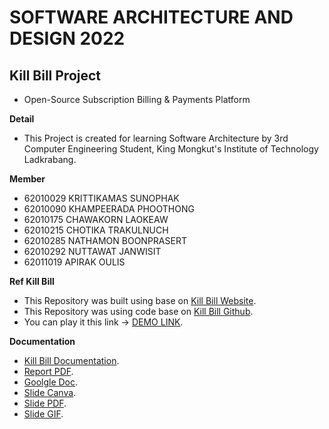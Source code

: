 # SOFTWARE ARCHITECTURE AND DESIGN 2022 

## Kill Bill Project
- Open-Source Subscription Billing & Payments Platform

**Detail**
- This Project is created for learning Software Architecture by 3rd Computer Engineering Student, King Mongkut's Institute of Technology Ladkrabang. 

**Member**
- 62010029 KRITTIKAMAS  SUNOPHAK
- 62010090 KHAMPEERADA  PHOOTHONG
- 62010175 CHAWAKORN    LAOKEAW
- 62010215 CHOTIKA      TRAKULNUCH
- 62010285 NATHAMON     BOONPRASERT
- 62010292 NUTTAWAT     JANWISIT  
- 62011019 APIRAK       OULIS


**Ref Kill Bill**
- This Repository was built using base on [Kill Bill Website](https://docs.killbill.io/).
- This Repository was using code base on [Kill Bill Github](https://github.com/killbill/killbill).
- You can play it this link -> [DEMO LINK](https://demo.killbill.io/users/sign_in).

**Documentation**
- [Kill Bill Documentation](https://docs.killbill.io/latest/internal_design.html).
- [Report PDF](https://github.com/Apizz789/Kill_Bill_Project_SoftArch/blob/main/Kill%20Bill%20Report.pdf).
- [Goolgle Doc](https://docs.google.com/document/d/1dSYHlZybwIX2bZw25MsmhCw1HonIqZjAksMeZ090GZ0/edit?usp=sharing).
- [Slide Canva](https://www.canva.com/design/DAE-WAjeEts/7B8vkF6LQ-TADOT_Ewlq_A/view?utm_content=DAE-WAjeEts&utm_campaign=designshare&utm_medium=link2&utm_source=sharebutton).
- [Slide PDF](https://drive.google.com/file/d/14mgOc0pmXxyOz1bafAav3mLz3l-HnTOD/view?usp=sharing).
- [Slide GIF](https://drive.google.com/file/d/1c93fQdeErmHRFZqCsutn8a5P9ZBX9UR5/view?usp=sharing).
